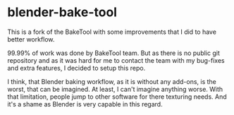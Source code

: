 # blender-bake-tool
This is a fork of the BakeTool with some improvements that I did to have better workflow. 

99.99% of work was done by BakeTool team. But as there is no public git repository and as it was hard for me to contact the team with my bug-fixes and extra features, I decided to setup this repo.  

I think, that Blender baking workflow, as it is without any add-ons, is the worst, that can be imagined. At least, I can't imagine anything worse. With that limitation, people jump to other software for there texturing needs. And it's a shame as Blender is very capable in this regard.

